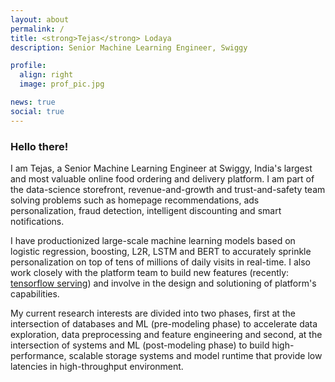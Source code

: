 ```yaml
---
layout: about
permalink: /
title: <strong>Tejas</strong> Lodaya
description: Senior Machine Learning Engineer, Swiggy

profile:
  align: right
  image: prof_pic.jpg

news: true
social: true
---
```

### Hello there!

I am Tejas, a Senior Machine Learning Engineer at Swiggy, India's largest and most valuable online food ordering and delivery platform. I am part of the data-science storefront, revenue-and-growth and trust-and-safety team solving problems such as homepage recommendations, ads personalization, fraud detection, intelligent discounting and smart notifications. 

I have productionized large-scale machine learning models based on logistic regression, boosting, L2R, LSTM and BERT to accurately sprinkle personalization on top of tens of millions of daily visits in real-time. I also work closely with the platform team to build new features (recently: [tensorflow serving](https://bytes.swiggy.com/deploying-deep-learning-models-at-scale-at-swiggy-tensorflow-serving-on-dsp-ad5da40f7a6c)) and involve in the design and solutioning of platform's capabilities. 

My current research interests are divided into two phases, first at the intersection of databases and ML (pre-modeling phase) to accelerate data exploration, data preprocessing and feature engineering and second, at the intersection of systems and ML (post-modeling phase) to build high-performance, scalable storage systems and model runtime that provide low latencies in high-throughput environment.


